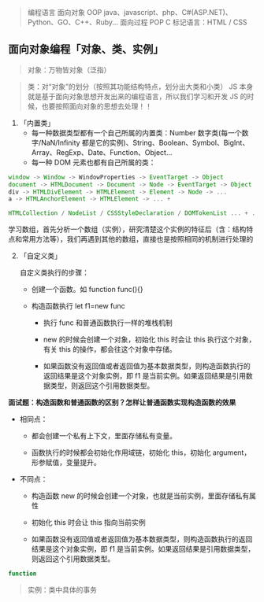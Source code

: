 > 编程语言
> 面向对象 OOP java、javascript、php、C#(ASP.NET)、Python、GO、C++、Ruby...
> 面向过程 POP C
> 标记语言：HTML / CSS

## 面向对象编程「对象、类、实例」

> 对象：万物皆对象（泛指）

> 类：对“对象”的划分（按照其功能结构特点，划分出大类和小类）
> JS 本身就是基于面向对象思想开发出来的编程语言，所以我们学习和开发 JS 的时候，也要按照面向对象的思想去处理！！

1. 「内置类」
   - 每一种数据类型都有一个自己所属的内置类：Number 数字类(每一个数字/NaN/Infinity 都是它的实例)、String、Boolean、Symbol、BigInt、Array、RegExp、Date、Function、Object...
   - 每一种 DOM 元素也都有自己所属的类：

```javascript
window -> Window -> WindowProperties -> EventTarget -> Object
document -> HTMLDocument -> Document -> Node -> EventTarget -> Object
div -> HTMLDivElement -> HTMLElement -> Element -> Node -> ...
a -> HTMLAnchorElement -> HTMLElement -> ... +

HTMLCollection / NodeList / CSSStyleDeclaration / DOMTokenList ... + ....
```

学习数组，首先分析一个数组（实例），研究清楚这个实例的特征后（含：结构特点和常用方法等），我们再遇到其他的数组，直接也是按照相同的机制进行处理的

2. 「自定义类」

   自定义类执行的步骤：

   - 创建一个函数。如 function func(){}

   - 构造函数执行 let f1=new func

     - 执行 func 和普通函数执行一样的堆栈机制

     - new 的时候会创建一个对象，初始化 this 时会让 this 执行这个对象，有关 this 的操作，都会往这个对象中存储。

     - 如果函数没有返回值或者返回值为基本数据类型，则构造函数执行的返回结果是这个对象实例，即 f1 是当前实例。如果返回结果是引用数据类型，则返回这个引用数据类型。

**面试题：构造函数和普通函数的区别？怎样让普通函数实现构造函数的效果**

- 相同点：

  - 都会创建一个私有上下文，里面存储私有变量。

  - 函数执行的时候都会初始化作用域链，初始化 this，初始化 argument，形参赋值，变量提升。

- 不同点：

  - 构造函数 new 的时候会创建一个对象，也就是当前实例，里面存储私有属性

  - 初始化 this 时会让 this 指向当前实例

  - 如果函数没有返回值或者返回值为基本数据类型，则构造函数执行的返回结果是这个对象实例，即 f1 是当前实例。如果返回结果是引用数据类型，则返回这个引用数据类型。

```javascript
function
```

> 实例：类中具体的事务
